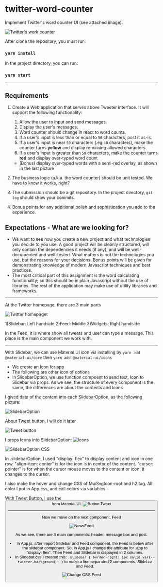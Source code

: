 # twitter-word-counter
Implement Twitter's word counter UI (see attached image).

![Twitter's work counter](https://gist.githubusercontent.com/huygn/ceda027d1f679ba2a99a2630815e5ff7/raw/d860a2917372c8f155e9a2c20161d9076e4b8340/image.jpg)

After clone the repository, you must run:

### `yarn install` 

In the project directory, you can run:

### `yarn start`

_______________________________________
## Requirements

1. Create a Web application that serves above Tweeter interface. It will support the following functionality:

    1. Allow the user to input and send messages.
    1. Display the user's messages.
    1. Word counter should change in react to word counts.
    1. If a user's input is less than or equal to `50` characters, post it as-is.
    1. If a user's input is near `50` characters (.eg `40` characters), make the counter turns **yellow** and display remaining allowed characters
    1. If a user's input is greater than `50` characters, make the counter turns **red** and display over-typed word count
      - (Bonus) display over-typed words with a semi-red overlay, as shown in the last picture

2. The business logic (a.k.a. the word counter) should be unit tested. We have to know it works, right?
3. The submission should be a git repository. In the project directory, `git log` should show your commits.
4. Bonus points for any additional polish and sophistication you add to the experience.

## Expectations - What are we looking for?

- We want to see how you create a new project and what technologies you decide to you use. A good project will be cleanly structured, will only contain the dependencies it needs (if any), and will be well-documented and well-tested. What matters is not the technologies you use, but the reasons for your decisions. Bonus points will be given for demonstrating knowledge of modern Javascript techniques and best practices.
- The most critical part of this assignment is the word calculating functionality; so this should be in plain Javascript without the use of libraries. The rest of the application may make use of utility libraries and frameworks.
_______________________________________

At the Twitter homepage, there are 3 main parts

![Twitter homepaget](https://lh3.googleusercontent.com/M4crdSr9etduf6S-T2Dm-lRuJmY1wzVzT9PxTnPGsotnw_GweKBzrohmGfZbhtN0v9lVOjMGQ1U7V8N-_bfu2L-qRBqJ2ujKxyWsZHTH6EYxM2sYipghIIno84T3xTFAjhk2keuJqenlIj3ij73_CGJKWnRvcdY-WUlo5ck7SkjQCUSyBiBFaRsERTzA6_nSkbXWLOOc2k3HRYwHOQ5vf5lWilkb8Wi46esExotvKSb7noEXdxC7N3-75hbgwB6bZZUPvXTaFd2B2pIs3zqM8XtoOfYcqqHuro3ich1wY5BKpQLIwtq2VjdimgkUW5J_vgm8JufeI2M9x7JZvqw6voxH5IVZ_COnfaBuhXQCoMah_TjoaNvtKvgl6aEZ_ax0GkIaAHXJVBLR4MzsOigE1I_BSX9lsWz8UcMkgDMK1ddelYcEkzgVaNvrOHvOGPSx58-J_MffvvYJnALQyUntP3vF9WD6OdMkkk5C06WdvRx6bOFfG4rW1iayZmXa254_DovolVUkVV_4JClA4OxX0nFEVlVScxeWwpjIoKtqFMlGY0bx0zfrkXhzriMXCCqWfxNa_lOIQRvAd1MDRVz3V-Is-s4TKmBOX7KobvWc-Lb5CdAEt6xh4UYlVs_fycKRCcFoqatQelQ__aEONpFeTmeHTXMvz3d244OVs9SQHycqqXqeiSfTvH3VBsPIK23TWACmfJlcQ7OFhD5whth7_5o=w1688-h949-no?authuser=0)

1)Slidebar: Left handside
2)Feed: Middle
3)Widgets: Right handside

In the Feed, it is where show all tweets and user can type a message. This place is the main component we work with.

_______________________________________
With Slidebar, we can use Material UI icon via installing by `yarn add @material-ui/core` then `yarn add @material-ui/icons`
- We create an Icon for app
- The following are other icon of options 
- In SlidebarOption, we use function compoent to send text, Icon to Slidebar via props. As we see, the structure of every component is the same, the differences are about the contents and Icons

I gived data of the content into each SlidebarOption, as the following picture:

 ![SlidebarOption](https://lh3.googleusercontent.com/czvOFBRCIezFvzZnk7lw1CGPYky13h__ajdaJcB1VVqxfk8lssxDpWDDYuq4wINtYPASgy4_crOqwQNz7iftHftf19F1ih-h5uXo1NYvzpTJ4ns-gEY3RFt8K8lwJ2nxF7u7DoS52OTPveU1aBDo4grSt7WvgZPng3WpuoX0DEYd2kl08MpqVK5Cj7Dw9G2b_6rhyD01apf-Qpk3c1vDge7HJcwM2M2E85WBzLD5ABaN3jCl8YscBCp144DE085re5F2mvuk6hk9B3fhTkTvpOcmFwpEm3Y8FG8QNGZhtu34NS0kIYqDHk-_LCtTExAFa0itSGs7UtYpWYAopTZ8qrv_Lqut69nizyWmK7lWpoptfq99ppmGEBd60jfWm_hvZi8B1HwhxBT6lXZ_R_aF6dbT0i4BnCm4I_hUM5CvVjUY6ba-1u9ZcDW-lokEphU_qyCh1BXl48vc88ml4wytPSoid-CHVpCtZPE6dEZLxZax3TWqNNUaKlb3QMNhT5-kt4Tqj6Sy8Goyn9Ob8qVJQqX1parXI3JWXVjARqPob92UOpAq5HgPL0klEDiEDkS4AWBtxd7CRUTs_HP6axz5SVjNjX_Slf5sflTlpMO8gtxTcgTVh_htyZf4qK1oB5T24A-Gg8S1ofkx4aAwFwp-_zvIL03w3WKlxYZyl33Rro8npAkjuABMpUX7FbkpZlauJ5RXwYMhbCdjwc04fJm__2U=w1688-h949-no?authuser=0)

 About Tweet button, I will do it later

 ![Tweet button](https://lh3.googleusercontent.com/y8w8lWFfUVdnV3aU6XlLnHvadmkODgl5rdSpS_pk1qPnrSN9GV3bNsEcl4EtRUY_14-IVCCktyuJ8Afj-cGhjQl5hMoMXa-RivghP3DUH910S2ZSIYPKjpb1o_K-sDUIf430R82IkF3LXou1ZpIPJ7KPJoJChNLutkmEZR8EXk3XLXMKODbEB60vFsenv_HK2PkWH8FjeY9w17d5BeHibM_Z3PrVLPsrSMW0gRE7e4vH5FbH45WCFTbBU-fodAUwd3Jn_1r4SwtHgBbgfUN7orfiJE_Ul-4mcTmuF7_iUJc-tRxfAlGeYf89r2w8Tx62R4I3pQxOFSVAN0VeIzBUqcmJze4EvWemvw0bl9z-j4FD4iPts_JFFiYh1DsCuA2LiHva-pW2_BnRm8QpISFqdSYmkMpP8jf-yScgRMZWvNHIUU3_5EjZWiqEzapzYY3dDuslcCzLAsDuYJRF5ptbMWlA9H6XBPiAH335H87sbwqNGznJiRpfNQvtSACTLukDVRaYBxbc4F1tz2NLULDd7mZ0DK1ZVPURcj26YqqcW0cZCF1I3sJZV1loPFYhn64e6pt5_2AGvc8fc2JSKIn8H39iMZGZlIqPbvNSdkLT4LwgVEMl1kRPGAhT3YCpfpoRt1tmsn9ywBuFA3PF9_jIz81hsljhyAAYf5Vi9oDL5TRjWMdQglYEwwFs6x9o5tW9tSASsw8J9hGtj39N9e8E3dI=w1688-h949-no?authuser=0)

 I props Icons into SlidebarOption:
  ![Icons](https://lh3.googleusercontent.com/zN5RsnzBiFa7iHeKCLuqcGuZu4D9_hppZrjldQuYEd0BDwsST18JsI7gKpeaMrWvX9ujSlnnTkTVezYK6EKx0TPxcHA611cZ6Q0KpyKt-jqXZfDLDV3D6OR4n92-TIjXCjsCJGBoytDJhhuvVmukmMpy3x1EGwq2zT24mSYhoxMZienxgALMlVQqCUS-7CZIGI5-ZWKFgY2EvqHCJlcpEppjH7JpiVnzOfQeIDEziSDqs7gTtj5FTZIkfMKhnLBcwY9_YU6-hZPS_01thbxsK9qRCjiev1FSr2em3qve-Y9ieGs1UKF87CppybPn5ecbauP-YOBAmL6wF8FlKoFfJLUfnaOeNH2vrwWF-DH4oZBk-XuK7Kh_cU7QHvH-Rrr4-AIdNwzBYVN6BPXDVMsXGh8VLeD2VSC06485hGrUUMlS0np-cFq9zH1akG5tzmlQgpnQa0a2AKyj4FpU0BaGXeBbKO911KsIw_cncLsf4tkry5YSu7oR5YsznqmK95e8Dl9G29mLDBuHtpaD3nSI90uwMC2bjUgLWqPNquM1QQydGgbFI2jp3u6G_DrD8rcayusOu615C11Z31PO8HmjRQ121DWWNSbgIhRCVNPN81gEufZQD4pNO8fCvru79SBA9GRoAa19Gov7ZWwFDNp8wNc2wZu5bzBA3JjBK5BqK6s4LZwdAfDCnrSX9xGsooZEGYooe7u8tNBaNy3ZFJ1RuFY=w1688-h949-no?authuser=0)

  ![SlidebarOption CSS](https://lh3.googleusercontent.com/zGSprX7Ttfms66DiyfLKWnpLMVX2QSDwp77Xdr9bHbpM1liOa8xZG8yInlxTSrkM-iQhoQBfmxKu1tCJCUcTHhwOn4RLNb2DAHrn5_bzTOJfBitwlmJs_HdNshmUfGSvQg8R-VOTNkUfnYYblQL4PjPaNo_QHEmiRqdoxacoKZwBB4UpGIS1paYeykuBgC4wn17nXzt8SgFNHG7FMBF9OzKTkywuoHytB7rCcetmDfDiRKN5rWcisW3sXHgcG6MQKL5xBnMJqlUylfO-aHjABOLp8clM44bBGDwOK3zLh2N4ZjYLrB-LgUehczzFObmSEv1xk0ValQIoIvOjKaBTZd5pwrjMKfuZ6ma9hn2evJxfK4zl2GWllgVVKmF387B_XnspdebxLH-1W8Kyw-9lbiIScT-sb_4B30552rlZTEvSczw0_ulqUblkrAuLbwX1Sj2N4PBeSTQqJ2dD_VbBOndW4YcQPIeZ2obWZKGoBXqFCb4P_DNp4nCm8n7kZ_gKSni1bZl-a38t8h2qcR-f1hSar9FjRPln2ooom7HNWKQVRdwx_rK16BvXyFp0UqvvHjhxT7w7vGonvKbxWOPv7uX3gQ-z8wIRPfS2PwkEPWRJtHpnvzJtq_aTvjR-NZsY80iOIEyNSfdUOvesKMfuAZwvTP5pGxBsoF6rLS_OaAepapQo46ofXTP3is6G-YtwS8esh_vqcyJfS9mHIQY1xvc=w1688-h949-no?authuser=0)

  In .slidebarOption, I used "display: flex" to display content and icon in one row. "align-item: center" is for the icon is in center of the content. "cursor: pointer" is for when the cursor mouse moves to the content or icon, it changes to the cursor.

  I also make the hover and change CSS of MuiSvgIcon-root and h2 tag. All color I put in App.css, and call colors via variables.

  With Tweet Button, I use the <Button> from Material UI. 
  ![Button Tweet](https://lh3.googleusercontent.com/5pQvix_nMY3QCDfJbRGyYZ8vCcbUrDaQi1lIcbh6b2kuu0VJek9sFnSeiVGEu0gIWCgpN7HMSgFGwPcyaAxlJ3sZZJTAgEwxzB5jNdRx84iH7Wd8DN1HEpcps-g3-kKmw69HzB27q71Kx9FRbE5fvw8_-IUrIc2EkgGETwkpRehEreuXnbPuu3Y_vwJMUbzl7YPrv6YBtfZJG6ctrS8yX-3L4IBo1HsHnlV_87nmrrfi_KP8NJA6S4GD-H6nsIGDJs3Ope_GxDssmpSL_gqwLl-uAzRQZG7WEh8QmPDRyxbAJBYyNGHdPf7cXmBg9Pk7_e_XjUvEuivfmIgLN2rsOvyBVfTkPnLMUxTC08EVAiMzocYmkx_C9QEnW7CE85LYy2B4nj_TbthfQgXhJQm4WsvpMYa0852xH8lzLTO9CTf3pD1bjIBoQr17eTp93qRaAbnya0O9D28NFxGd6619iLC9qQfXOLyIq79tJ46kAeB48a2aLjZGXE8K3EPV9HK7pYimWGm-WcZUfW9hHfAG_DjAjfQPjPhEYQcGfFfozIDjFDDrjjkSzU6_0O_PE2Y1owrf55xL88Eup59YqQGRuH4aL3zNm9v9Qc4LtGG-LckfJqv37QXHsBH01OJsUQg-xqwEVWytewp43sbnEqK-O9zkhqU3Z2n1YYcA0i9sCckMXf1uhcGHH7_pDMw19AayIgV-X4R9kIIGF22EeB2yuw8=w890-h501-no?authuser=0)

_______________________________________
Now we move on the next component, Feed

![NewsFeed](https://lh3.googleusercontent.com/tFa_2pv6pm-rm4LATC1WVXCfMZquUBK7jXsIGRLZLPwQtIdPmuyVtm23GUEnBlQYfTqkqJ6Oo9nTr8l7cP-uImgAmpkpq8vXt1RoNPwUrh4QAOEObDUCjAHAHW2nQvakP_h9Nptxw2oMkWiimXvlVmeLj_KbVo_VOnlJ1BiQZ_gRwGCWeIEvjIwk_T4peCHRhmNUHBa37NM90UYfax9RUQ1fXAN_EFldbnwviQecF9xqOzJKpJ24jvtkv2OehjSTaPWtVKujLpXGBOca3MaLpVrCZEGADKia3tSmvbb9v57yd8coUSdKU-jCIdOy4t1LMKUXejQu3bJVIc4JkdllDpiZRA1s1XeoIqgkDwHsxvTfhqnTgZ4aYdKNtgz_unia0Ufn7baOWGEaz6nL1mXE4ujbv68XFhkdK6OryGFvlw3vcI-Kisa-19hPa1G6NKxLfnteU8DXI51viCqr30KdGa9b2gy5esPeenoN-AOSQkhQ2Ppy5DjQ6jZvJj_t0VtR6KVXz2kj5DU7dmVEsHLegp6l0p9atJFZAw4KbZM00qKfKkbeV1vJ3upCUroB9VxRA6zRDrFPGNu_EA8G5HsV60XEKpQqaGRhYFcbnyjLrDILKaflLT9MPxFSJEUkNP9P99xjw5Pe8MdWWF7xhHSzoBRHuU5OS_FbRBU4ZAgFAs8x800CrGgnOdyl0L8oPpAa3MWGct9UnYFGVFas9o1gp0I=w890-h501-no?authuser=0)

As we see, there are 3 main components: header, message box and post.

- In App.js, after import Slidebar and Feed component, the Feed is below after the slidebar component. So, in App.js I change the attribute for .app to "display: flex". Then Feed and Slidebar is displayed in 2 columns. 
- In Slidebar.css I created this:
`
.slidebar {
    border-right: 1px solid var(--twitter-background);
}
`
to make a line separated 2 components, Slidebar and Feed.

![Change CSS Feed](https://lh3.googleusercontent.com/vVIDFIw8gX45Bgr_MPN0RCvjWyhIFU0b_iRBTeJ7Xb-MvUw304Db7chGuM2EXgFsnvoETvEOCn5VoeJAbYubWBH8x48gS4WYIric2Srm8Wuc6VEt0wAiCYO-fwZN1-led-S4R4v04K2IimdY1Ud2lUW6npGNopwp4d-wQLA8Ytdutgd8QEB7-S2vMw-E-zWUQOguWOybFQr7T_SWzIpiboezSlSh10PUFtQ_2gnWPj8Po7UhOBLl_TmyBszCXw1rAnBdLWsIa6ZubhfOzwyn-YYa_w0MEwM9Sv7qxcI3ueqTHvSURO7TRPero1Y_g_cC6YIYlnl6O1mNIZHDRSmATaiAATnV_gXVzHpgc3Oe6SXOfv2nkMrhQKxN32g38YA3p55tbXXCuLoL5GlyVCLUAC5hOnmhM_SpDke1O9ZG0Rm_qW5DQJgIgDukuuVrclLTWbP4rExdtoVfWSETruLH2HAL0iMv_iiX6UL4NmkaSnbKXsOg2LD0in_FA50rTYj83yr_PmlGcWPJsv08-y2t8PP7y637CJrheS6mMOJRu1OYiINXRN1i8JeqW2mDLdXZ5UXH6gHk17WjRp7IhaELqUAbjZQHxrBZu_fEM2cQFv6TPnBvAEuCuzWOknxokXT4ORJv3olZ1ctFdr7lm-4anS1swAeuQD56FCIf5ZuJvVMHgA8QZFJ4H1_8-CRlaXzlpDs0DpnbwRdQgfHb2zBCyb4=w890-h501-no?authuser=0)
